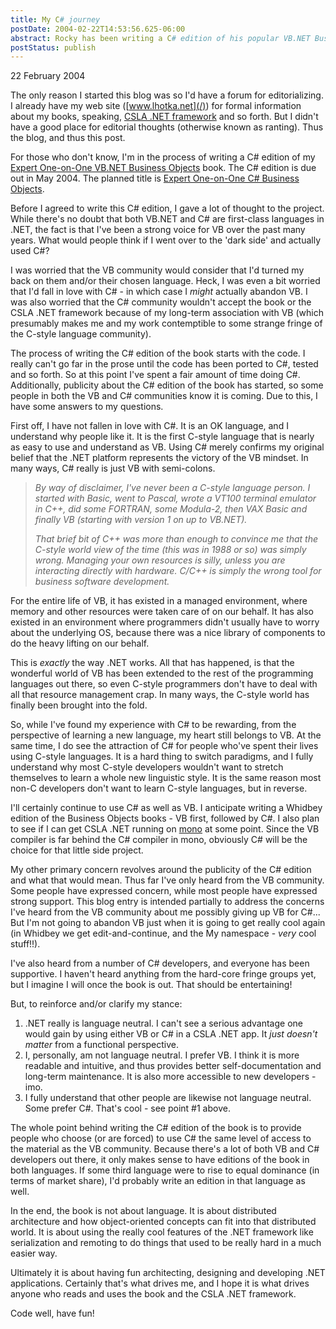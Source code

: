 ```yaml
---
title: My C# journey
postDate: 2004-02-22T14:53:56.625-06:00
abstract: Rocky has been writing a C# edition of his popular VB.NET Business Objects book. Because of his long-term relationship with VB and the VB community there are some concerns...
postStatus: publish
---
```

22 February 2004

The only reason I started this blog was so I'd have a forum for editorializing. I already have my web site ([www.lhotka.net](/)) for formal information about my books, speaking, [CSLA .NET framework](/ArticleIndex.aspx?area=CSLA%20.NET) and so forth. But I didn't have a good place for editorial thoughts (otherwise known as ranting). Thus the blog, and thus this post.

For those who don't know, I'm in the process of writing a C# edition of my [Expert One-on-One VB.NET Business Objects](http://www.apress.com/book/bookDisplay.html?bID=198) book. The C# edition is due out in May 2004. The planned title is [Expert One-on-One C# Business Objects](http://www.apress.com/book/bookDisplay.html?bID=284).

Before I agreed to write this C# edition, I gave a lot of thought to the project. While there's no doubt that both VB.NET and C# are first-class languages in .NET, the fact is that I've been a strong voice for VB over the past many years. What would people think if I went over to the 'dark side' and actually used C#?

I was worried that the VB community would consider that I'd turned my back on them and/or their chosen language. Heck, I was even a bit worried that I'd fall in love with C# - in which case I *might* actually abandon VB. I was also worried that the C# community wouldn't accept the book or the CSLA .NET framework because of my long-term association with VB (which presumably makes me and my work contemptible to some strange fringe of the C-style language community).

The process of writing the C# edition of the book starts with the code. I really can't go far in the prose until the code has been ported to C#, tested and so forth. So at this point I've spent a fair amount of time doing C#. Additionally, publicity about the C# edition of the book has started, so some people in both the VB and C# communities know it is coming. Due to this, I have some answers to my questions.

First off, I have not fallen in love with C#. It is an OK language, and I understand why people like it. It is the first C-style language that is nearly as easy to use and understand as VB. Using C# merely confirms my original belief that the .NET platform represents the victory of the VB mindset. In many ways, C# really is just VB with semi-colons.


> *By way of disclaimer, I've never been a C-style language person. I started with Basic, went to Pascal, wrote a VT100 terminal emulator in C++, did some FORTRAN, some Modula-2, then VAX Basic and finally VB (starting with version 1 on up to VB.NET).*
>
> *That brief bit of C++ was more than enough to convince me that the C-style world view of the time (this was in 1988 or so) was simply wrong. Managing your own resources is silly, unless you are interacting directly with hardware. C/C++ is simply the wrong tool for business software development.*


For the entire life of VB, it has existed in a managed environment, where memory and other resources were taken care of on our behalf. It has also existed in an environment where programmers didn't usually have to worry about the underlying OS, because there was a nice library of components to do the heavy lifting on our behalf.

This is *exactly* the way .NET works. All that has happened, is that the wonderful world of VB has been extended to the rest of the programming languages out there, so even C-style programmers don't have to deal with all that resource management crap. In many ways, the C-style world has finally been brought into the fold.

So, while I've found my experience with C# to be rewarding, from the perspective of learning a new language, my heart still belongs to VB. At the same time, I do see the attraction of C# for people who've spent their lives using C-style languages. It is a hard thing to switch paradigms, and I fully understand why most C-style developers wouldn't want to stretch themselves to learn a whole new linguistic style. It is the same reason most non-C developers don't want to learn C-style languages, but in reverse.

I'll certainly continue to use C# as well as VB. I anticipate writing a Whidbey edition of the Business Objects books - VB first, followed by C#. I also plan to see if I can get CSLA .NET running on [mono](http://www.go-mono.com/) at some point. Since the VB compiler is far behind the C# compiler in mono, obviously C# will be the choice for that little side project.

My other primary concern revolves around the publicity of the C# edition and what that would mean. Thus far I've only heard from the VB community. Some people have expressed concern, while most people have expressed strong support. This blog entry is intended partially to address the concerns I've heard from the VB community about me possibly giving up VB for C#... But I'm not going to abandon VB just when it is going to get really cool again (in Whidbey we get edit-and-continue, and the My namespace - *very* cool stuff!!).

I've also heard from a number of C# developers, and everyone has been supportive. I haven't heard anything from the hard-core fringe groups yet, but I imagine I will once the book is out. That should be entertaining!

But, to reinforce and/or clarify my stance:

1. .NET really is language neutral. I can't see a serious advantage one would gain by using either VB or C# in a CSLA .NET app. It *just doesn't matter* from a functional perspective.
2. I, personally, am not language neutral. I prefer VB. I think it is more readable and intuitive, and thus provides better self-documentation and long-term maintenance. It is also more accessible to new developers - imo.
3. I fully understand that other people are likewise not language neutral. Some prefer C#. That's cool - see point #1 above.


The whole point behind writing the C# edition of the book is to provide people who choose (or are forced) to use C# the same level of access to the material as the VB community. Because there's a lot of both VB and C# developers out there, it only makes sense to have editions of the book in both languages. If some third language were to rise to equal dominance (in terms of market share), I'd probably write an edition in that language as well.

In the end, the book is not about language. It is about distributed architecture and how object-oriented concepts can fit into that distributed world. It is about using the really cool features of the .NET framework like serialization and remoting to do things that used to be really hard in a much easier way.

Ultimately it is about having fun architecting, designing and developing .NET applications. Certainly that's what drives me, and I hope it is what drives anyone who reads and uses the book and the CSLA .NET framework.

Code well, have fun!
